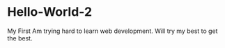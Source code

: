 # Hello-World-2
My First
Am trying hard to learn web development. Will try my best to get the best.
